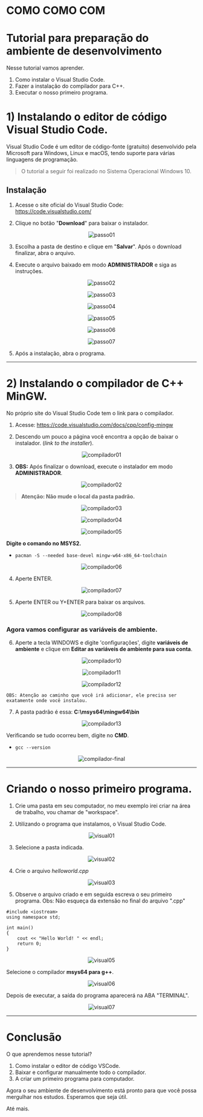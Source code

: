 # COMO COMO COM
# **Tutorial para preparação do ambiente de desenvolvimento**

Nesse tutorial vamos aprender. 
1) Como instalar o Visual Studio Code.
2) Fazer a instalação do compilador para C++.
3) Executar o nosso primeiro programa.

# **1) Instalando o editor de código Visual Studio Code.**

Visual Studio Code é um editor de código-fonte (gratuito) desenvolvido pela Microsoft para Windows, Linux e macOS, tendo suporte para várias linguagens de programação.

> O tutorial a seguir foi realizado no Sistema Operacional Windows 10.

## **Instalação**

1) Acesse o site oficial do Visual Studio Code: https://code.visualstudio.com/


2) Clique no botão "**Download**" para baixar o instalador.

<div align="center">

![passo01](https://user-images.githubusercontent.com/114113408/216842285-f1b7377e-7ddf-44af-a797-17acb43acf9a.PNG)

</div>

3) Escolha a pasta de destino e clique em "**Salvar**". Após o download finalizar, abra o arquivo.

4) Execute o arquivo baixado em modo **ADMINISTRADOR** e siga as instruções.

<div align="center">

![passo02](https://user-images.githubusercontent.com/114113408/216842288-25b813fd-40ac-4b1f-889a-17fb57605901.PNG)

</div>

<div align="center">

![passo03](https://user-images.githubusercontent.com/114113408/216842291-77c97096-49d2-495a-9df4-15011899630a.PNG)

</div>

<div align="center">

![passo04](https://user-images.githubusercontent.com/114113408/216842292-e75d0045-361d-489f-9ebe-3d297dfeba77.PNG)

</div>

<div align="center">

![passo05](https://user-images.githubusercontent.com/114113408/216842293-9f578d1a-a780-45aa-a3a6-b7b81fda156f.PNG)

</div>

<div align="center">

![passo06](https://user-images.githubusercontent.com/114113408/216842295-83207017-4a20-4c4f-94df-2a042f07f394.PNG)

</div>

<div align="center">

![passo07](https://user-images.githubusercontent.com/114113408/216842296-f90deeb2-cfd8-4a12-bfd4-df1c854b708b.PNG)

</div>

5) Após a instalação, abra o programa.

-------
# **2) Instalando o compilador de C++ MinGW.**

No próprio site do Visual Studio Code tem o link para o compilador. 


1) Acesse: https://code.visualstudio.com/docs/cpp/config-mingw

2) Descendo um pouco a página você encontra a opção de baixar o instalador. (*link to the installer*).


<div align="center">

![compilador01](https://user-images.githubusercontent.com/114113408/216842421-1a94c4cd-1724-4c4f-8a60-63d8b9591cb1.PNG)

</div>

3) **OBS:** Após finalizar o download, execute o instalador em modo **ADMINISTRADOR**.

<div align="center">

![compilador02](https://user-images.githubusercontent.com/114113408/216842423-85033273-8291-41fd-a320-348c28b2def2.PNG)

</div>

> **Atenção: Não mude o local da pasta padrão.**

<div align="center">

![compilador03](https://user-images.githubusercontent.com/114113408/216842424-450502e1-5129-498f-b8ba-162a09b7ba32.PNG)

</div>

<div align="center">

![compilador04](https://user-images.githubusercontent.com/114113408/216842427-c8406dc9-a40c-4b44-9adb-f3facbca0e78.PNG)
</div>

<div align="center">

![compilador05](https://user-images.githubusercontent.com/114113408/216842429-f4347513-f992-4b0f-bb2b-6eb32a174b72.PNG)

</div>

**Digite o comando no MSYS2.**

- ``` pacman -S --needed base-devel mingw-w64-x86_64-toolchain ```

<div align="center">

![compilador06](https://user-images.githubusercontent.com/114113408/216842430-5ee94d55-4920-4cbe-8045-2e9be429cbb5.PNG)

</div>

4) Aperte ENTER.

<div align="center">

![compilador07](https://user-images.githubusercontent.com/114113408/216842431-31c384ed-1c55-47a4-afee-337d9a7ece6d.PNG)

</div>

5) Aperte ENTER ou Y+ENTER para baixar os arquivos.

<div align="center">

![compilador08](https://user-images.githubusercontent.com/114113408/216842432-b7949e6a-247b-4ea1-b379-ea9066953e43.PNG)

</div>


### Agora vamos configurar as variáveis de ambiente.

6) Aperte a tecla WINDOWS e digite 'configurações', digite **variáveis de ambiente** e clique em **Editar as variáveis de ambiente para sua conta**.

<div align="center">

![compilador10](https://user-images.githubusercontent.com/114113408/216843204-49dd5f05-c616-4d0d-94a9-dfd22039133f.PNG)

</div>

<div align="center">

![compilador11](https://user-images.githubusercontent.com/114113408/216843083-8edf384e-334d-4bcd-9c61-8f80c07405db.PNG)

</div>

<div align="center">

![compilador12](https://user-images.githubusercontent.com/114113408/216843084-be81bc45-6123-4650-9547-e45b02342e3b.PNG)

</div>

    OBS: Atenção ao caminho que você irá adicionar, ele precisa ser exatamente onde você instalou. 

7) A pasta padrão é essa: **C:\msys64\mingw64\bin**

<div align="center">

![compilador13](https://user-images.githubusercontent.com/114113408/216843085-2d1b7977-4cbf-4da9-9ec8-b04de839ee83.PNG)

</div>

Verificando se tudo ocorreu bem, digite no **CMD**.

- ```gcc --version```

<div align="center">

![compilador-final](https://user-images.githubusercontent.com/114113408/216843086-b5e21e8d-bd15-4dfc-b6a9-dadddac59640.PNG)

</div>

-------

# Criando o nosso primeiro programa.

1) Crie uma pasta em seu computador, no meu exemplo irei criar na área de trabalho, vou chamar de "workspace".

2) Utilizando o programa que instalamos, o Visual Studio Code.

<div align="center">

![visual01](https://user-images.githubusercontent.com/114113408/216845624-0dc1aca8-e3b3-4ec6-b8fb-f11650af3c4d.PNG)

</div>

3) Selecione a pasta indicada.

<div align="center">

![visual02](https://user-images.githubusercontent.com/114113408/216845627-76e2ea97-48f9-4797-b2c8-165fbc6f8e6f.PNG)

</div>

4) Crie o arquivo *helloworld.cpp*

<div align="center">

![visual03](https://user-images.githubusercontent.com/114113408/216845628-62cd1d03-ee9a-42d4-8490-e3b2a585bd19.PNG)

</div>

5) Observe o arquivo criado e em seguida escreva o seu primeiro programa.
Obs: Não esqueça da extensão no final do arquivo ".cpp"

```
#include <iostream>
using namespace std;

int main()
{
    cout << "Hello World! " << endl;
    return 0;
} 
```
<div align="center">

![visual05](https://user-images.githubusercontent.com/114113408/216845629-6e953118-1984-47f8-a62c-66e099f30221.PNG)

</div>

Selecione o compilador **msys64 para g++**.

<div align="center">

![visual06](https://user-images.githubusercontent.com/114113408/216845630-1ceb26d3-04d1-414c-bc1b-045d8dabd8f6.png)

</div>

Depois de executar, a saída do programa aparecerá na ABA "TERMINAL". 
<div align="center">

![visual07](https://user-images.githubusercontent.com/114113408/216845631-3a8809a1-729c-4884-b9e2-7d04b8cb7529.PNG)

</div>

-----------

# Conclusão

O que aprendemos nesse tutorial?

1) Como instalar o editor de código VSCode.
2) Baixar e configurar manualmente todo o compilador.
3) A criar um primeiro programa para computador. 

Agora o seu ambiente de desenvolvimento está pronto para que você possa mergulhar nos estudos. Esperamos que seja útil. 

Até mais.
